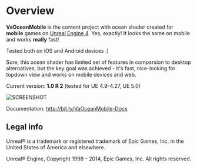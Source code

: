Overview
========

**VaOceanMobile** is the content project with ocean shader created for **mobile** games on [Unreal Engine 4](https://www.unrealengine.com/). Yes, exactly! It looks the same on mobile and works **really** fast!

Tested both on iOS and Android devices :)

Sure, this ocean shader has limited set of features in comparsion to desktop alternatives, but the key goal was achieved - it's fast, nice-looking for topdown view and works on mobile devices and web.

Current version: **1.0 R 2** (tested for UE 4.9-4.27, UE 5.0)

![SCREENSHOT](SCREENSHOT.jpg)

Documentation: http://bit.ly/VaOceanMobile-Docs


Legal info
----------

Unreal® is a trademark or registered trademark of Epic Games, Inc. in the United States of America and elsewhere.

Unreal® Engine, Copyright 1998 – 2014, Epic Games, Inc. All rights reserved.
